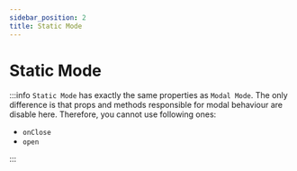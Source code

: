 ```yaml
---
sidebar_position: 2
title: Static Mode
---
```


# Static Mode

:::info
`Static Mode` has exactly the same properties as `Modal Mode`. The only difference is that props and methods responsible for modal behaviour are disable here. Therefore, you cannot use following ones:

- `onClose`
- `open`

:::
